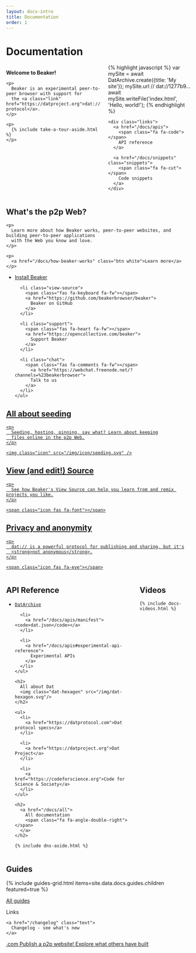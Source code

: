 ```yaml
---
layout: docs-intro
title: Documentation
order: 1
---
```


<h1>Documentation</h1>

<div class="docs-hero columns">
  <div class="cta col col-2-5">
    <p class="welcome">
      <i class="fas fa-heart"></i>
      <strong>Welcome to Beaker!</strong>
    </p>

    <p>
      Beaker is an experimental peer-to-peer browser with support for
      the <a class="link" href="https://datproject.org">dat:// protocol</a>.
    </p>

    <p>
      {% include take-a-tour-aside.html %}
    </p>
  </div>

  <div class="apis col col-3-5">
    <div class="example">
{% highlight javascript %}
var mySite = await DatArchive.create({title: 'My site'});
mySite.url // dat://1277b9...
await mySite.writeFile('index.html', 'Hello, world!');
{% endhighlight %}
    </div>

    <div class="links">
      <a href="/docs/apis">
        <span class="fa fa-code"></span>
        API reference
      </a>

      <a href="/docs/snippets" class="snippets">
        <span class="fa fa-cut"></span>
        Code snippets
      </a>
    </div>
  </div>
</div>

<div class="main-info grid grid-3 small-gap">
  <div class="col-2-3 whats-peer-to-peer-web">
    <h2>
      What's the p2p Web?
    </h2>

    <p>
      Learn more about how Beaker works, peer-to-peer websites, and building peer-to-peer applications
      with the Web you know and love.
    </p>

    <p>
      <a href="/docs/how-beaker-works" class="btn white">Learn more</a>
    </p>
  </div>

  <div class="col-1-3 external-links">
    <ul>
      <li class="install">
        <span class="icon fa fa-arrow-alt-circle-down fa-fw"></span>
        <a href="/install">
          Install Beaker
        </a>
      </li>

      <li class="view-source">
        <span class="fas fa-keyboard fa-fw"></span>
        <a href="https://github.com/beakerbrowser/beaker">
          Beaker on GitHub
        </a>
      </li>

      <li class="support">
        <span class="fas fa-heart fa-fw"></span>
        <a href="https://opencollective.com/beaker">
          Support Beaker
        </a>
      </li>

      <li class="chat">
        <span class="fas fa-comments fa-fw"></span>
          <a href="https://webchat.freenode.net/?channels=%23beakerbrowser">
          Talk to us
        </a>
      </li>
    </ul>
  </div>
</div>

<div class="highlights grid grid-3 small-gap">
   <a href="/docs/how-beaker-works/peer-to-peer-websites#keeping-a-peer-to-peer-website-online" class="highlight seeding">
    <h2>All about seeding</h2>

    <p>
      Seeding, hosting, pinning, say what? Learn about keeping
      files online in the p2p Web.
    </p>

    <img class="icon" src="/img/icon/seeding.svg" />
  </a>

  <a href="/docs/tour#view-source" class="highlight view-source">
    <h2>View (and edit!) Source</h2>

    <p>
      See how Beaker's View Source can help you learn from and remix projects you like.
    </p>

    <span class="icon fas fa-font"></span>
  </a>

  <a href="/docs/faq/#is-the-dat-network-anonymous" class="highlight privacy">
    <h2>Privacy and anonymity</h2>

    <p>
      dat:// is a powerful protocol for publishing and sharing, but it's
      <strong>not anonymous</strong>.
    </p>

    <span class="icon fas fa-eye"></span>
  </a>
</div>

<div class="columns">
  <div class="quick-links col-1-2">
    <h2>API Reference</h2>
    <ul>
      <li>
        <a href="/docs/apis/dat"><code>DatArchive</code></a>
      </li>

      <li>
        <a href="/docs/apis/manifest"><code>dat.json</code></a>
      </li>

      <li>
        <a href="/docs/apis#experimental-api-reference">
          Experimental APIs
        </a>
      </li>
    </ul>

    <h2>
      All about Dat
      <img class="dat-hexagon" src="/img/dat-hexagon.svg"/>
    </h2>

    <ul>
      <li>
        <a href="https://datprotocol.com">Dat protocol specs</a>
      </li>

      <li>
        <a href="https://datproject.org">Dat Project</a>
      </li>

      <li>
        <a href="https://codeforscience.org">Code for Science & Society</a>
      </li>
    </ul>

    <h2>
      <a href="/docs/all">
        All documentation
        <span class="fa fa-angle-double-right"></span>
      </a>
    </h2>

    {% include dns-aside.html %}
  </div>

  <div class="col-1-2">
    <h2 class="underline">
      Videos
    </h2>

    {% include docs-videos.html %}
  </div>
</div>

<div class="guides">
  <h2>Guides</h2>
  {% include guides-grid.html items=site.data.docs.guides.children featured=true %}

  <p>
    <a class="link" href="/docs/guides">
      All guides
      <span class="fa fa-angle-double-right"></span>
    </a>
  </p>
</div>

<div class="links-grid">
  <div class="link-icon">
    <span class="fa fa-link"></span>
    <span class="text">Links</span>
  </div>

  <div class="link changelog">
    <span class="icon changelog-icon body">
      <span class="fas fa-circle"></span>
      <span class="fas fa-circle"></span>
      <span class="fas fa-circle"></span>
    </span>

    <a href="/changelog" class="text">
      Changelog - see what's new
    </a>
  </div>

  <a class="link" href="/docs/guides/publish-a-peer-to-peer-website">
    <span class="icon dot-com">.com</span>
    <span class="text">
      Publish a p2p website!
    </span>
  </a>

  <a class="link" href="https://github.com/beakerbrowser/explore">
    <span class="icon fa fa-search"></span>
    <span class="text">
      Explore what others have built
    </span>
  </a>
</div>

